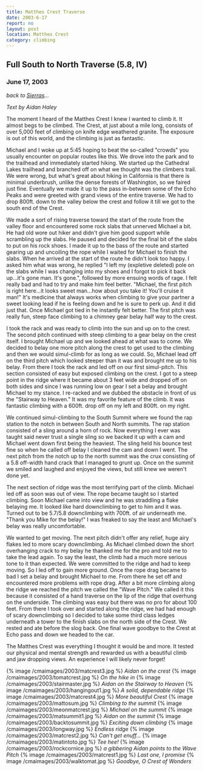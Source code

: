 ```yaml
---
title: Matthes Crest Traverse
date: 2003-6-17
report: no
layout: post
location: Matthes Crest
category: climbing
---
```


<h2>Full South to North Traverse (5.8, IV)</h2>
<h3>June 17, 2003</h3>

*back to [Sierras](#/sections/trips/2003_cali)...*

<i>Text by Aidan Haley</i>

The moment I heard of the Matthes Crest I knew I wanted to climb it. 
It almost begs to be climbed. The Crest, at just about a mile long, 
consists of over 5,000 feet of climbing on knife edge weathered granite. 
The exposure is out of this world, and the climbing is just as fantastic.


Michael and I woke up at 5:45 hoping to beat the so-called "crowds" you 
usually encounter on popular routes like this. We drove into the park 
and to the trailhead and immediately started hiking. We started up the 
Cathedral Lakes trailhead and branched off on what we thought was the 
climbers trail. We were wrong, but what's great about hiking in California 
is that there is minimal underbrush, unlike the dense forests of Washington, 
so we faired just fine. Eventually we made it up to the pass in-between some 
of the Echo Peaks and were greeted with grand views of the entire traverse. 
We had to drop 800ft. down to the valley below the crest and follow it till 
we got to the south end of the Crest. 



We made a sort of rising traverse 
toward the start of the route from the valley floor and encountered some 
rock slabs that unnerved Michael a bit. He had old wore out hiker and 
didn't give him good support while scrambling up the slabs. He paused 
and decided for the final bit of the slabs to put on his rock shoes. I 
made it up to the bass of the route and started gearing up and uncoiling 
the rope while I waited for Michael to finish the slabs. When he arrived 
at the start of the route he didn't look too happy. I asked him what was 
wrong, he replied "I left my (expletive deleted) pole on the slabs while 
I was changing into my shoes and I forgot to pick it back up...it's gone man.
It's gone.", 
followed by more ensuing words of rage. I felt really bad and had to try 
and make him feel better. "Michael, the first pitch is right here...it 
looks sweet man...how about you take it! You'll cruise it man!" It's 
medicine that always works when climbing to give your partner a sweet 
looking lead if he is feeling down and he is sure to perk up.  And it 
did just that. Once Michael got tied in he instantly felt better. The 
first pitch was really fun, steep face climbing to a chimney gear belay 
half way to the crest. 


I took the rack and was ready to climb into the 
sun and up on to the crest. The second pitch continued with steep 
climbing to a gear belay on the crest itself. I brought Michael up and we 
looked ahead at what was to come. We decided to belay one more pitch 
along the crest to get used to the climbing and then we would simul-climb 
for as long as we could. So, Michael lead off on the third pitch which 
looked steeper than it was and brought me up to his belay. From there I 
took the rack and led off on our first simul-pitch. This section 
consisted of easy but exposed climbing on the crest. I got to a steep point in 
the ridge where it became about 3 feet wide and dropped off on both sides 
and since I was running low on gear I set a belay and brought Michael to 
my stance. I re-racked and we dubbed the obstacle in front of us the 
"Stairway to Heaven." It was my favorite feature of the climb. It 
was fantastic climbing with a 600ft. drop off on my left and 800ft. on 
my right. 



We continued simul-climbing to the South Summit where we 
found the rap station to the notch in between South and North summits. 
The rap station consisted of a sling around a horn of rock. Now 
everything I ever was taught said never trust a single sling so we 
backed it up with a cam and Michael went down first being the heaviest. 
The sling held his bounce test fine so when he called off belay I 
cleaned the cam and down I went. The next pitch from the notch up to 
the north summit was the crux consisting of a 5.8 off-width hand crack 
that I managed to grunt up. Once on the summit we smiled and laughed 
and enjoyed the views, but still knew we weren't done yet. 



The next 
section of ridge was the most terrifying part of the climb. Michael 
led off as soon was out of view. The rope became taught so I started 
climbing. Soon Michael came into view and he was straddling a flake 
belaying me. It looked like hard downclimbing to get to him and it 
was. Turned out to be 5.7/5.8 downclimbing with 700ft. of air 
underneath me. "Thank you Mike for the belay!" I was freaked to 
say the least and Michael's belay was really uncomfortable. 


We wanted to get moving. The next pitch 
didn't offer any relief, huge airy flakes led to more scary downclimbing. 
As Michael climbed down the short overhanging crack to my belay he 
thanked me for the pro and told me to take the lead again. To say 
the least, the climb had a much more serious tone to it than expected. 
We were committed to the ridge and had to keep moving. So I led off 
to gain more ground. Once the rope drag became to bad I set a belay 
and brought Michael to me. From there he set off and encountered more 
problems with rope drag. After a bit more climbing along the ridge 
we reached the pitch we called the "Wave Pitch." We called it this 
because it consisted of a hand traverse on the lip of the ridge that 
overhung on the underside. The climbing was easy but there was no pro 
for about 100 feet. From there I took over and started along the ridge, 
we had had enough of scary downclimbing so I decided to take some 
third class ledges underneath a tower to the finish slabs on the 
north side of the Crest. We rested and ate before the slog 
back. One final wave goodbye to the Crest at Echo pass 
and down we headed to the car.


The Matthes Crest was everything I thought it would be and more. It tested 
our physical and mental strength and rewarded us with a beautiful climb and 
jaw dropping views. An experience I will likely never forget!

{% image /cmaimages/2003/matcrest3.jpg %}
<i>Aidan on the crest</i>
{% image /cmaimages/2003/tomatcrest.jpg %}
<i>On the hike in</i>
{% image /cmaimages/2003/stairmaster.jpg %}
<i>Aidan on the Stairway to Heaven</i>
{% image /cmaimages/2003/hangingout1.jpg %}
<i>A solid, dependable ridge</i>
{% image /cmaimages/2003/matcrest4.jpg %}
<i>More beautiful Crest</i>
{% image /cmaimages/2003/mattosum.jpg %}
<i>Climbing to the summit</i>
{% image /cmaimages/2003/meonmatcrest.jpg %}
<i>Michael on the summit</i>
{% image /cmaimages/2003/matsummit1.jpg %}
<i>Aidan on the summit</i>
{% image /cmaimages/2003/backtosummit.jpg %}
<i>Exciting down climbing</i>
{% image /cmaimages/2003/longway.jpg %}
<i>Endless ridge</i>
{% image /cmaimages/2003/matcrest2.jpg %}
<i>Can't get enuff...</i>
{% image /cmaimages/2003/matintoto.jpg %}
<i>Tee hee!</i>
{% image /cmaimages/2003/rockcornice.jpg %}
<i>a gibbering Aidan points to the Wave Pitch</i>
{% image /cmaimages/2003/matcrest1.jpg %}
<i>Last one, I promise</i>
{% image /cmaimages/2003/walktomat.jpg %}
<i>Goodbye, O Crest of Wonders</i>
